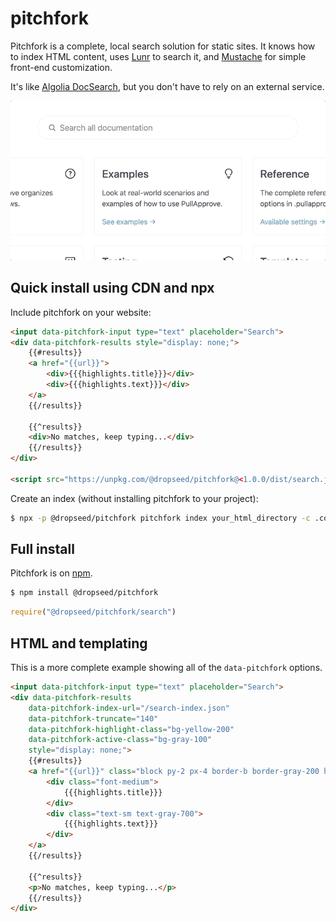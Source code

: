 # pitchfork

Pitchfork is a complete, local search solution for static sites. It knows how to index HTML content, uses [Lunr](https://lunrjs.com/) to search it, and [Mustache](https://github.com/janl/mustache.js/) for simple front-end customization.

It's like [Algolia DocSearch](https://docsearch.algolia.com/), but you don't have to rely on an external service.

![Pitchfork search demo](demo.gif)

## Quick install using CDN and npx

Include pitchfork on your website:

```html
<input data-pitchfork-input type="text" placeholder="Search">
<div data-pitchfork-results style="display: none;">
    {{#results}}
    <a href="{{url}}">
        <div>{{{highlights.title}}}</div>
        <div>{{{highlights.text}}}</div>
    </a>
    {{/results}}

    {{^results}}
    <div>No matches, keep typing...</div>
    {{/results}}
</div>

<script src="https://unpkg.com/@dropseed/pitchfork@<1.0.0/dist/search.js"></script>
```

Create an index (without installing pitchfork to your project):

```sh
$ npx -p @dropseed/pitchfork pitchfork index your_html_directory -c .content
```

## Full install

Pitchfork is on [npm](https://www.npmjs.com/package/@dropseed/pitchfork).

```sh
$ npm install @dropseed/pitchfork
```

```js
require("@dropseed/pitchfork/search")
```

## HTML and templating

This is a more complete example showing all of the `data-pitchfork` options.

```html
<input data-pitchfork-input type="text" placeholder="Search">
<div data-pitchfork-results
    data-pitchfork-index-url="/search-index.json"
    data-pitchfork-truncate="140"
    data-pitchfork-highlight-class="bg-yellow-200"
    data-pitchfork-active-class="bg-gray-100"
    style="display: none;">
    {{#results}}
    <a href="{{url}}" class="block py-2 px-4 border-b border-gray-200 hover:bg-gray-100">
        <div class="font-medium">
            {{{highlights.title}}}
        </div>
        <div class="text-sm text-gray-700">
            {{{highlights.text}}}
        </div>
    </a>
    {{/results}}

    {{^results}}
    <p>No matches, keep typing...</p>
    {{/results}}
</div>
```
